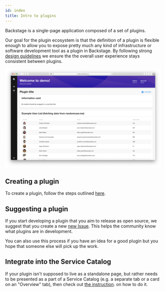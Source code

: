 ```yaml
---
id: index
title: Intro to plugins
---
```


Backstage is a single-page application composed of a set of plugins.

Our goal for the plugin ecosystem is that the definition of a plugin is flexible
enough to allow you to expose pretty much any kind of infrastructure or software
development tool as a plugin in Backstage. By following strong
[design guidelines](../dls/design.md) we ensure the the overall user experience
stays consistent between plugins.

![plugin](../assets/my-plugin_screenshot.png)

## Creating a plugin

To create a plugin, follow the steps outlined [here](create-a-plugin.md).

## Suggesting a plugin

If you start developing a plugin that you aim to release as open source, we
suggest that you create a new
[new Issue](https://github.com/spotify/backstage/issues/new?template=plugin_template.md).
This helps the community know what plugins are in development.

You can also use this process if you have an idea for a good plugin but you hope
that someone else will pick up the work.

## Integrate into the Service Catalog

If your plugin isn't supposed to live as a standalone page, but rather needs to
be presented as a part of a Service Catalog (e.g. a separate tab or a card on an
"Overview" tab), then check out
[the instruction](integrating-plugin-into-service-catalog.md). on how to do it.
